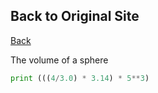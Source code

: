 ## Back to Original Site

[Back](index.md)

The volume of a sphere

```python
print (((4/3.0) * 3.14) * 5**3)
```


